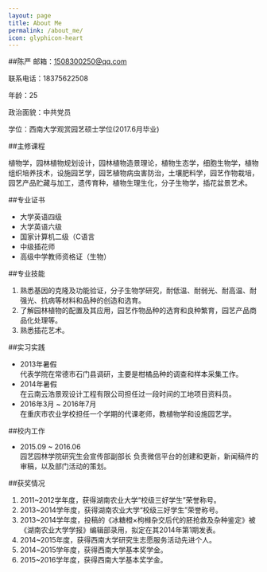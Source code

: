 ```yaml
---
layout: page
title: About Me
permalink: /about_me/
icon: glyphicon-heart
---
```


##陈严
邮箱：1508300250@qq.com

联系电话：18375622508

年龄：25

政治面貌：中共党员

学位：西南大学观赏园艺硕士学位(2017.6月毕业)

##主修课程

植物学，园林植物规划设计，园林植物造景理论，植物生态学，细胞生物学，植物组织培养技术，设施园艺学，园艺植物病虫害防治，土壤肥料学，园艺作物栽培，园艺产品贮藏与加工，遗传育种，植物生理生化，分子生物学，插花盆景艺术。

##专业证书
* 大学英语四级
* 大学英语六级
* 国家计算机二级（C语言
* 中级插花师
* 高级中学教师资格证（生物）


##专业技能
1. 熟悉基因的克隆及功能验证，分子生物学研究，耐低温、耐弱光、耐高温、耐强光、抗病等材料和品种的创造和选育。
2. 了解园林植物的配置及其应用，园艺作物品种的选育和良种繁育，园艺产品商品化处理等。
3. 熟悉插花艺术。


##实习实践
* 2013年暑假  
代表学院在常德市石门县调研，主要是柑橘品种的调查和样本采集工作。
* 2014年暑假  
在云南云浩景观设计工程有限公司担任过一段时间的工地项目资料员。
* 2016年3月 ~ 2016年7月  
在重庆市农业学校担任一个学期的代课老师，教植物学和设施园艺学。

##校内工作
* 2015.09 ~ 2016.06  
园艺园林学院研究生会宣传部副部长
负责微信平台的创建和更新，新闻稿件的审稿，以及部门活动的策划。

##获奖情况
1. 2011~2012学年度，获得湖南农业大学“校级三好学生”荣誉称号。
2. 2013~2014学年度，获得湖南农业大学“校级三好学生”荣誉称号。
3. 2013~2014学年度，投稿的《冰糖橙×枸橼杂交后代的胚抢救及杂种鉴定》被《湖南农业大学学报》编辑部录用，拟定在其2014年第1期发表。
4. 2014~2015年度，获得西南大学研究生志愿服务活动先进个人。
5. 2014~2015学年度，获得西南大学基本奖学金。
6. 2015~2016学年度，获得西南大学基本奖学金。
